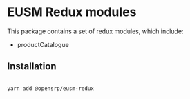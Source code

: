 # EUSM Redux modules

This package contains a set of redux modules, which include:

- productCatalogue
  
## Installation

```sh

yarn add @opensrp/eusm-redux
```
